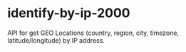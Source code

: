 # identify-by-ip-2000
API for get GEO Locations (country, region, city, timezone, latitude/longitude) by IP address.
